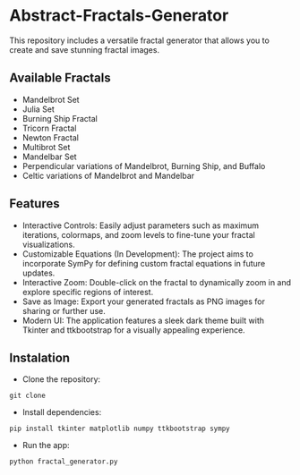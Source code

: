 # Abstract-Fractals-Generator
This repository includes a versatile fractal generator that allows you to create and save stunning fractal images.

## Available Fractals
* Mandelbrot Set
* Julia Set
* Burning Ship Fractal
* Tricorn Fractal
* Newton Fractal
* Multibrot Set
* Mandelbar Set
* Perpendicular variations of Mandelbrot, Burning Ship, and Buffalo
* Celtic variations of Mandelbrot and Mandelbar

## Features
* Interactive Controls: Easily adjust parameters such as maximum iterations, colormaps, and zoom levels to fine-tune your fractal visualizations.
* Customizable Equations (In Development): The project aims to incorporate SymPy for defining custom fractal equations in future updates.
* Interactive Zoom: Double-click on the fractal to dynamically zoom in and explore specific regions of interest.
* Save as Image: Export your generated fractals as PNG images for sharing or further use.
* Modern UI: The application features a sleek dark theme built with Tkinter and ttkbootstrap for a visually appealing experience.

## Instalation
* Clone the repository: 
```
git clone 
```

* Install dependencies: 
```
pip install tkinter matplotlib numpy ttkbootstrap sympy
```

* Run the app: 
```
python fractal_generator.py
```